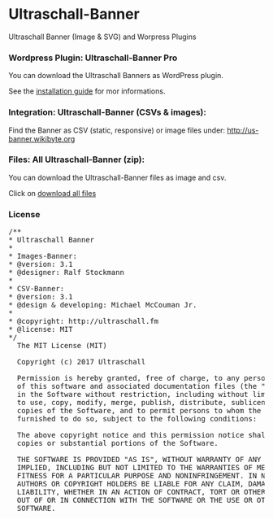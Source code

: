 # Ultraschall-Banner
Ultraschall Banner (Image & SVG) and Worpress Plugins



### Wordpress Plugin: Ultraschall-Banner Pro

You can download the Ultraschall Banners as WordPress plugin. 

See the <a href="https://github.com/Ultraschall/Ultraschall-Banner/tree/master/plugins">installation guide</a> for mor informations.

### Integration: Ultraschall-Banner (CSVs & images):

Find the Banner as CSV (static, responsive) or image files under: 
http://us-banner.wikibyte.org

### Files: All Ultraschall-Banner (zip):

You can download the Ultraschall-Banner files as image and csv.

Click on <a href="https://github.com/Ultraschall/Ultraschall-Banner/raw/master/banner/ultraschall-banner.zip">download all files</a>

### License
<pre>
/**
* Ultraschall Banner
*
* Images-Banner:
* @version: 3.1
* @designer: Ralf Stockmann
*
* CSV-Banner:
* @version: 3.1
* @design & developing: Michael McCouman Jr.
*
* @copyright: http://ultraschall.fm
* @license: MIT
*/
  The MIT License (MIT)

  Copyright (c) 2017 Ultraschall

  Permission is hereby granted, free of charge, to any person obtaining a copy
  of this software and associated documentation files (the "Software"), to deal
  in the Software without restriction, including without limitation the rights
  to use, copy, modify, merge, publish, distribute, sublicense, and/or sell
  copies of the Software, and to permit persons to whom the Software is
  furnished to do so, subject to the following conditions:

  The above copyright notice and this permission notice shall be included in all
  copies or substantial portions of the Software.

  THE SOFTWARE IS PROVIDED "AS IS", WITHOUT WARRANTY OF ANY KIND, EXPRESS OR
  IMPLIED, INCLUDING BUT NOT LIMITED TO THE WARRANTIES OF MERCHANTABILITY,
  FITNESS FOR A PARTICULAR PURPOSE AND NONINFRINGEMENT. IN NO EVENT SHALL THE
  AUTHORS OR COPYRIGHT HOLDERS BE LIABLE FOR ANY CLAIM, DAMAGES OR OTHER
  LIABILITY, WHETHER IN AN ACTION OF CONTRACT, TORT OR OTHERWISE, ARISING FROM,
  OUT OF OR IN CONNECTION WITH THE SOFTWARE OR THE USE OR OTHER DEALINGS IN THE
  SOFTWARE.
  </pre>
